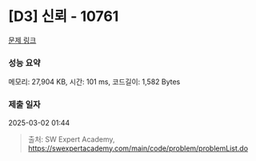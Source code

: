# [D3] 신뢰 - 10761 

[문제 링크](https://swexpertacademy.com/main/code/problem/problemDetail.do?contestProbId=AXSVc1TqEAYDFAQT) 

### 성능 요약

메모리: 27,904 KB, 시간: 101 ms, 코드길이: 1,582 Bytes

### 제출 일자

2025-03-02 01:44



> 출처: SW Expert Academy, https://swexpertacademy.com/main/code/problem/problemList.do